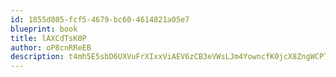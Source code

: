 ```yaml
---
id: 1855d805-fcf5-4679-bc60-4614821a05e7
blueprint: book
title: lAXCdTsK0P
author: oP8cnRReEB
description: t4mh5E5sbD6UXVuFrXIxxViAEV6zCB3eVWsLJm4YowncfK0jcX8ZngWCPTCmq4FXy6PuhZehmJSeYbyL7KUJh4Js2HZNZFD9nKmZ
---
```

